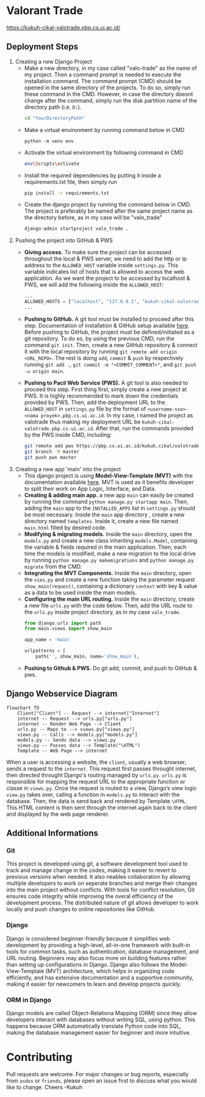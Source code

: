 # Valorant Trade
https://kukuh-cikal-valotrade.pbp.cs.ui.ac.id/

## Deployment Steps
1. Creating a new Django Project
    * Make a new directory, in my case called "valo-trade" as the name of my project. Then a command prompt is needed to execute the installation command. The command prompt (CMD) should be opened in the same directory of the projects. To do so, simply run these command in the CMD. However, in case the directory doesnt change after the command, simply run the disk partition name of the directory path (i.e. `D:`).
        ```bash
        cd "YourDirectoryPath"
        ```
    * Make a virtual environment by running command below in CMD
        ```pyton
        python -m venv env
        ```
    * Activate the virtual environment by following command in CMD
        ```bash
        env\Scripts\activate
        ```
    * Install the required dependencies by putting it inside a requirements.txt file, then simply run
        ```bash
        pip install -r requirements.txt
        ```
    * Create the django project by running the command below in CMD. The project is preferably be named after the same project name as the directory before, as in my case will be "valo_trade"
        ```bash
        django-admin startproject valo_trade .
        ```
2. Pushing the project into GitHub & PWS
    * **Giving access.** To make sure the project can be accessed throughout the local & PWS server, we need to add the http or ip address to the `ALLOWED_HOST` variable inside `settings.py`. This variable indicates list of hosts that is allowed to access the web application. As we want the project to be accessed by localhost & PWS, we will add the following inside the `ALLOWED_HOST`:
        ```python
        ...
        ALLOWED_HOSTS = ["localhost", "127.0.0.1", "kukuh-cikal-valotrade.pbp.cs.ui.ac.id"]
        ...
        ```
    * **Pushing to GitHub.** A git tool must be installed to proceed after this step. Documentation of installation & GitHub setup available [here](https://docs.github.com/en/get-started/getting-started-with-git/set-up-git). Before pushing to GitHub, the project must be defined/initiated as a git repository. To do so, by using the previous CMD, run the command `git init`. Then, create a new GitHub repository & connect it with the local repository by running `git remote add origin <URL_REPO>`. The rest is doing `add`, `commit` & `push` by respectively running `git add .`, `git commit -m "<COMMIT_COMMENT>"`, and `git push -u origin main`. 
    
    * **Pushing to Pacil Web Service (PWS).** A git tool is also needed to proceed this step. First thing first, simply create a new project at PWS. It is highly recommended to mark down the credentials provided by PWS. Then, add the deployment URL to the `ALLOWED_HOST` in `settings.py` file by the format of `<username-sso>-<nama proyek>.pbp.cs.ui.ac.id`. In my case, i named the project as valotrade thus making my deployment URL be `kukuh-cikal-valotrade.pbp.cs.ui.ac.id`. After that, run the commands provided by the PWS inside CMD, including:
        ```bash
        git remote add pws https://pbp.cs.ui.ac.id/kukuh.cikal/valotrade
        git branch -M master
        git push pws master
        ```
3. Creating a new app 'main' into the project
    * This django project is using **Model-View-Template (MVT)** with the documentation available [here](https://www.geeksforgeeks.org/django-project-mvt-structure/). MVT is used as it benefits developer to split their work on App Logic, Interface, and Data.
    * **Creating & adding main app.** a new app `main` can easily be created by running the command `python manage.py startapp main`. Then, adding the `main` app to the `INSTALLED_APPS` list in `settings.py` should be most necessary. Inside the `main` app directory , create a new directory named `templates`. Inside it, create a new file named `main.html` filled by desired code.
    * **Modifying & migrating models.** Inside the `main` directory, open the `models.py` and create a new class inheriting `models.Model`, containing the variable & fields required in the main application. Then, each time the models is modified, make a new migration to the local drive by running `python manage.py makemigrations` and `python manage.py migrate` from the CMD.
    * **Integrating the MVT Components.** Inside the `main` directory, open the `vies.py` and create a new function taking the parameter request `show_main(request)`, containing a dictionary `context` with key & value as a data to be used inside the main models.
    * **Configuring the main URL routing.** Inside the `main` directory, create a new file `urls.py` with the code below. Then, add the URL route to the `urls.py` inside project directory, as in my case `valo_trade`.
        ```python
        from django.urls import path
        from main.views import show_main

        app_name = 'main'

        urlpatterns = [
            path('', show_main, name='show_main'),
        ```
    * **Pushing to Github & PWS.** Do git add, commit, and push to GitHub & pws.

## Django Webservice Diagram
```mermaid
flowchart TD
    Client["Client"] -- Request --> internet["Internet"]
    internet -- Request --> urls.py["urls.py"]
    internet -- Render Web Page --> Client
    urls.py -- Maps to --> views.py["views.py"]
    views.py -- Calls --> models.py["models.py"]
    models.py -- Sends data --> views.py
    views.py -- Passes data --> Template("\HTML")
    Template -- Web Page --> internet
```
When a user is accessing a website, the `client`, usually a web browser, sends a request to the `internet`. This request first passes throught internet, then directed throught Django's routing managed by `urls.py`. `urls.py` is responsible for mapping the request URL to the appropriate function or classe in `views.py`. Once the request is routed to a view, Django’s view logic `view.py` takes over, calling a function in `models.py` to interact with the database. Then, the data is send back and rendered by Template `\HTML`. This HTML content is then sent through the internet again back to the client and displayed by the web page renderer.

## Additional Informations
### Git
This project is developed using git, a software development tool used to track and manage change in the codes, making it easier to revert to previous versions when needed. It also neables collaboration by allowing multiple developers to work on seperate branches and merge their changes into the main project without conflicts. With tools for conflict resolution, Git ensures code integrity while improving the overal efficiency of the development process. The distributed nature of git allows developer to work locally and push changes to online repositories like GitHub.
### Django
Django is considered beginner-friendly because it simplifies web development by providing a high-level, all-in-one framework with built-in tools for common tasks, such as authentication, database management, and URL routing. Beginners may also focus more on building features rather than setting up configurations in Django. Django also follows the Model-View-Template (MVT) architecture, which helps in organizing code efficiently, and has extensive documentation and a supportive community, making it easier for newcomers to learn and develop projects quickly.

### ORM in Django
Django models are called Object-Relationa Mapping (ORM) since they allow developers interact with databases without writing SQL, using python. This happens because ORM automatically translate Python code into SQL, making the database management easier for beginner and more intuitive.

# Contributing
Pull requests are welcome. For major changes or bug reports, especially from `asdos` or `friends`, please open an issue first
to discuss what you would like to change. Cheers -Kukuh